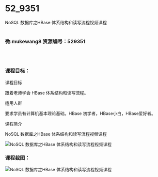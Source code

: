 # 52_9351
NoSQL 数据库之HBase 体系结构和读写流程视频课程
<br/></br>
<h3>微:mukewang8 资源编号：529351</h3>
<br/></br>
<h3>课程目标：</h3>
<p>课程目标</p>
<p>跟着老师学会 HBase 体系结构和读写流程。</p>
<p>适用人群</p>
<p>要求学员有计算机基本理论基础。HBase 初学者，HBase小白，HBase爱好者。</p>
<p>课程简介</p>
<p>NoSQL 数据库之HBase 体系结构和读写流程视频课程</p>
<p><img src="https://www.ko996.com/wp-content/uploads/img/2019/12/356-52-300x225.jpg" alt="NoSQL 数据库之HBase 体系结构和读写流程视频课程"></p>
<h3>课程截图：</h3>
<p><img src="https://www.ko996.com/wp-content/uploads/img/2019/12/11111-54.jpg" alt="NoSQL 数据库之HBase 体系结构和读写流程视频课程"></p>
